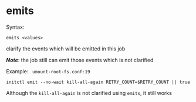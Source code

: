 # emits
Syntax:
```
emits <values>
```
clarify the events which will be emitted in this job

***Note***: the job still can emit those events which is not clarified

Example: ``` umount-root-fs.conf:19```
```
initctl emit --no-wait kill-all-again RETRY_COUNT=$RETRY_COUNT || true
```
Although the ```kill-all-again``` is not clarified using ```emits```, it still works
